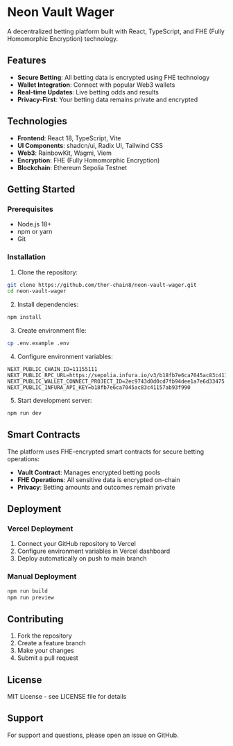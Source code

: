 # Neon Vault Wager

A decentralized betting platform built with React, TypeScript, and FHE (Fully Homomorphic Encryption) technology.

## Features

- **Secure Betting**: All betting data is encrypted using FHE technology
- **Wallet Integration**: Connect with popular Web3 wallets
- **Real-time Updates**: Live betting odds and results
- **Privacy-First**: Your betting data remains private and encrypted

## Technologies

- **Frontend**: React 18, TypeScript, Vite
- **UI Components**: shadcn/ui, Radix UI, Tailwind CSS
- **Web3**: RainbowKit, Wagmi, Viem
- **Encryption**: FHE (Fully Homomorphic Encryption)
- **Blockchain**: Ethereum Sepolia Testnet

## Getting Started

### Prerequisites

- Node.js 18+ 
- npm or yarn
- Git

### Installation

1. Clone the repository:
```bash
git clone https://github.com/thor-chain8/neon-vault-wager.git
cd neon-vault-wager
```

2. Install dependencies:
```bash
npm install
```

3. Create environment file:
```bash
cp .env.example .env
```

4. Configure environment variables:
```env
NEXT_PUBLIC_CHAIN_ID=11155111
NEXT_PUBLIC_RPC_URL=https://sepolia.infura.io/v3/b18fb7e6ca7045ac83c41157ab93f990
NEXT_PUBLIC_WALLET_CONNECT_PROJECT_ID=2ec9743d0d0cd7fb94dee1a7e6d33475
NEXT_PUBLIC_INFURA_API_KEY=b18fb7e6ca7045ac83c41157ab93f990
```

5. Start development server:
```bash
npm run dev
```

## Smart Contracts

The platform uses FHE-encrypted smart contracts for secure betting operations:

- **Vault Contract**: Manages encrypted betting pools
- **FHE Operations**: All sensitive data is encrypted on-chain
- **Privacy**: Betting amounts and outcomes remain private

## Deployment

### Vercel Deployment

1. Connect your GitHub repository to Vercel
2. Configure environment variables in Vercel dashboard
3. Deploy automatically on push to main branch

### Manual Deployment

```bash
npm run build
npm run preview
```

## Contributing

1. Fork the repository
2. Create a feature branch
3. Make your changes
4. Submit a pull request

## License

MIT License - see LICENSE file for details

## Support

For support and questions, please open an issue on GitHub.
